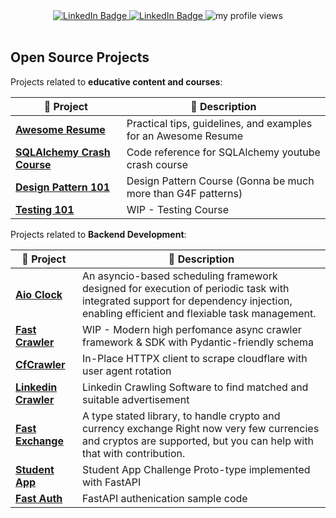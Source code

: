 <div align="center" >
  <div id="badges">
    <a href="https://www.linkedin.com/in/manimozaffar/">
      <img src="https://img.shields.io/badge/LinkedIn-blue?style=for-the-badge&logo=linkedin&logoColor=white" alt="LinkedIn Badge"/>
    </a>
    <a href="mailto:mani.mozaffar@gmail.com">
      <img src="https://img.shields.io/badge/Gmail-red?style=for-the-badge&logo=gmail&logoColor=white" alt="LinkedIn Badge"/>
    </a>
      <img src="https://komarev.com/ghpvc/?username=manimozaffar&style=for-the-badge&color=blueviolet" alt="my profile views"/>
  </div>
</div>
<br />

## Open Source Projects

Projects related to **educative content and courses**:

| 🎁 Project   | 📜 Description  |
|---|---|
| **[Awesome Resume]** | Practical tips, guidelines, and examples for an Awesome Resume  |
| **[SQLAlchemy Crash Course]** | Code reference for SQLAlchemy youtube crash course  |
| **[Design Pattern 101]** | Design Pattern Course (Gonna be much more than G4F patterns) |
| **[Testing 101]** | WIP - Testing Course |

Projects related to **Backend Development**:

| 🎁 Project   | 📜 Description  |
|---|---|
| **[Aio Clock]** | An asyncio-based scheduling framework designed for execution of periodic task with integrated support for dependency injection, enabling efficient and flexiable task management. |
| **[Fast Crawler]** | WIP - Modern high perfomance async crawler framework & SDK with Pydantic-friendly schema |
| **[CfCrawler]** | In-Place HTTPX client to scrape cloudflare with user agent rotation |
| **[Linkedin Crawler]** | Linkedin Crawling Software to find matched and suitable advertisement |
| **[Fast Exchange]** | A type stated library, to handle crypto and currency exchange Right now very few currencies and cryptos are supported, but you can help with that with contribution. |
| **[Student App]** | Student App Challenge Proto-type implemented with FastAPI |
| **[Fast Auth]** | FastAPI authenication sample code |


[Aio Clock]: https://github.com/ManiMozaffar/aioclock
[Design Pattern 101]: https://github.com/ManiMozaffar/design-101
[Awesome Resume]: https://github.com/ManiMozaffar/awesome-resumes
[SQLAlchemy Crash Course]: https://github.com/ManiMozaffar/sqlalchemy-crash-course
[Awesome Interviews]: https://github.com/ManiMozaffar/awesome-interview
[Testing 101]: https://github.com/ManiMozaffar/testing-101
[Student App]: https://github.com/ManiMozaffar/fast-student
[Fast Auth]: https://github.com/ManiMozaffar/fast-auth
[Fast Crawler]: https://github.com/fast-crawler
[Linkedin Crawler]: https://github.com/ManiMozaffar/linkedIn-scraper
[CfCrawler]: https://github.com/ManiMozaffar/cfcrawler
[Fast Exchange]: https://github.com/ManiMozaffar/fastexchange

